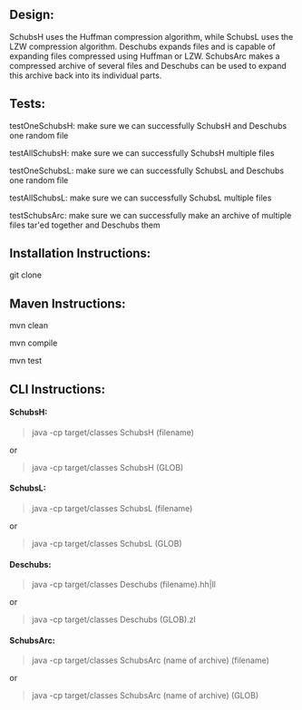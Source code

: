 ## Design:
SchubsH uses the Huffman compression algorithm, while SchubsL uses the LZW compression algorithm. Deschubs expands files and is capable of expanding files compressed using Huffman or LZW. SchubsArc makes a compressed archive of several files and Deschubs can be used to expand this archive back into its individual parts.


## Tests:
testOneSchubsH: make sure we can successfully SchubsH and Deschubs one random file

testAllSchubsH: make sure we can successfully SchubsH multiple files

testOneSchubsL: make sure we can successfully SchubsL and Deschubs one random file

testAllSchubsL: make sure we can successfully SchubsL multiple files

testSchubsArc: make sure we can successfully make an archive of multiple files tar'ed together and Deschubs them


## Installation Instructions:
git clone


## Maven Instructions:
mvn clean

mvn compile

mvn test


## CLI Instructions:
#### SchubsH:
> java -cp target/classes SchubsH (filename)

or

> java -cp target/classes SchubsH (GLOB)


#### SchubsL:

> java -cp target/classes SchubsL (filename)

or

> java -cp target/classes SchubsL (GLOB)


#### Deschubs:

> java -cp target/classes Deschubs (filename).hh|ll

or

> java -cp target/classes Deschubs (GLOB).zl


#### SchubsArc:

> java -cp target/classes SchubsArc (name of archive) (filename)

or

> java -cp target/classes SchubsArc (name of archive) (GLOB)
